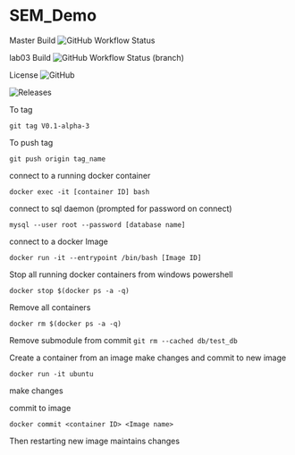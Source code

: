 # SEM_Demo

Master Build  ![GitHub Workflow Status](https://img.shields.io/github/workflow/status/Kevin-Sim/sem_2022_labs/A%20workflow%20for%20my%20Hello%20World%20App?style=flat-square)

lab03 Build  ![GitHub Workflow Status (branch)](https://img.shields.io/github/workflow/status/Kevin-Sim/sem_2022_labs/A%20workflow%20for%20my%20Hello%20World%20App/lab03?style=flat-square)

License ![GitHub](https://img.shields.io/github/license/Kevin-Sim/sem_2022_labs)

![Releases](https://img.shields.io/github/release/Kevin-Sim/sem_2022_labs?style=flat-square)


To tag 

`git tag V0.1-alpha-3`

To push tag 

`git push origin tag_name`



connect to a running docker container

`docker exec -it [container ID] bash`

connect to sql daemon (prompted for password on connect)

`mysql --user root --password [database name]`

connect to a docker Image

`docker run -it --entrypoint /bin/bash [Image ID]`

Stop all running docker containers from windows powershell

`docker stop $(docker ps -a -q)`

Remove all containers

`docker rm $(docker ps -a -q)`

Remove submodule from commit
`git rm --cached db/test_db`

Create a container from an image make changes and commit to new image

`docker run -it ubuntu`

make changes

commit to image

`docker commit <container ID> <Image name>`

Then restarting new image maintains changes
